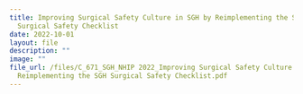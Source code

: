 ```yaml
---
title: Improving Surgical Safety Culture in SGH by Reimplementing the SGH
  Surgical Safety Checklist
date: 2022-10-01
layout: file
description: ""
image: ""
file_url: /files/C_671_SGH_NHIP 2022_Improving Surgical Safety Culture in SGH by
  Reimplementing the SGH Surgical Safety Checklist.pdf
---
```

